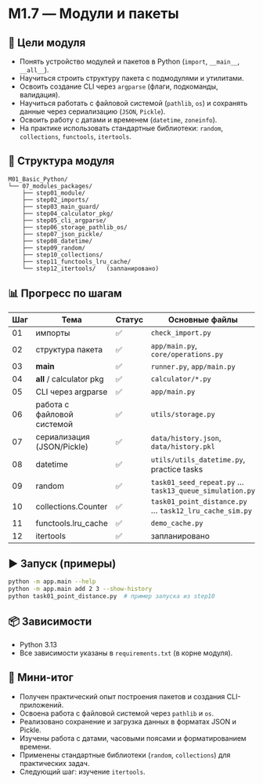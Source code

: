 # M1.7 — Модули и пакеты

## 🎯 Цели модуля
- Понять устройство модулей и пакетов в Python (`import`, `__main__`, `__all__`).
- Научиться строить структуру пакета с подмодулями и утилитами.
- Освоить создание CLI через `argparse` (флаги, подкоманды, валидация).
- Научиться работать с файловой системой (`pathlib`, `os`) и сохранять данные через сериализацию (`JSON`, `Pickle`).
- Освоить работу с датами и временем (`datetime`, `zoneinfo`).
- На практике использовать стандартные библиотеки: `random`, `collections`, `functools`, `itertools`.

## 📂 Структура модуля
```
M01_Basic_Python/
└── 07_modules_packages/
    ├── step01_module/
    ├── step02_imports/
    ├── step03_main_guard/
    ├── step04_calculator_pkg/
    ├── step05_cli_argparse/
    ├── step06_storage_pathlib_os/
    ├── step07_json_pickle/
    ├── step08_datetime/
    ├── step09_random/
    ├── step10_collections/
    ├── step11_functools_lru_cache/
    └── step12_itertools/   (запланировано)
```

## 📊 Прогресс по шагам
| Шаг | Тема                         | Статус | Основные файлы                                         |
|-----|------------------------------|--------|--------------------------------------------------------|
| 01  | импорты                      | ✅ | `check_import.py`                                      |
| 02  | структура пакета             | ✅ | `app/main.py`, `core/operations.py`                    |
| 03  | __main__                     | ✅ | `runner.py`, `app/main.py`                             |
| 04  | __all__ / calculator pkg     | ✅ | `calculator/*.py`                                      |
| 05  | CLI через argparse           | ✅ | `app/main.py`                                          |
| 06  | работа с файловой системой   | ✅ | `utils/storage.py`                                     |
| 07  | сериализация (JSON/Pickle)   | ✅ | `data/history.json`, `data/history.pkl`                |
| 08  | datetime                     | ✅ | `utils/utils_datetime.py`, practice tasks              |
| 09  | random                       | ✅ | `task01_seed_repeat.py` … `task13_queue_simulation.py` |
| 10  | collections.Counter          | ✅ | `task01_point_distance.py` … `task12_lru_cache_sim.py` |
| 11  | functools.lru_cache          | ✅ | `demo_cache.py`                                        |
| 12  | itertools                    | ✅ | запланировано                                          |

## ▶️ Запуск (примеры)
```bash
python -m app.main --help
python -m app.main add 2 3 --show-history
python task01_point_distance.py  # пример запуска из step10
```

## 📦 Зависимости
- Python 3.13
- Все зависимости указаны в `requirements.txt` (в корне модуля).

## 📝 Мини-итог
- Получен практический опыт построения пакетов и создания CLI-приложений.
- Освоена работа с файловой системой через `pathlib` и `os`.
- Реализовано сохранение и загрузка данных в форматах JSON и Pickle.
- Изучены работа с датами, часовыми поясами и форматированием времени.
- Применены стандартные библиотеки (`random`, `collections`) для практических задач.
- Следующий шаг: изучение `itertools`.
